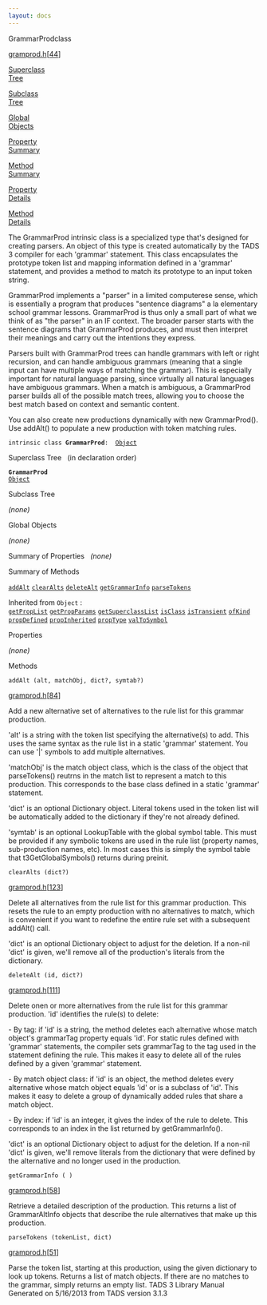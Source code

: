 ```yaml
---
layout: docs
---
```

<span class="title">GrammarProd</span><span class="type">class</span>

[gramprod.h](../file/gramprod.h.html)\[[44](../source/gramprod.h.html#44)\]

[Superclass  
Tree](#_SuperClassTree_)

[Subclass  
Tree](#_SubClassTree_)

[Global  
Objects](#_ObjectSummary_)

[Property  
Summary](#_PropSummary_)

[Method  
Summary](#_MethodSummary_)

[Property  
Details](#_Properties_)

[Method  
Details](#_Methods_)



The GrammarProd intrinsic class is a specialized type that's designed
for creating parsers. An object of this type is created automatically by
the TADS 3 compiler for each 'grammar' statement. This class
encapsulates the prototype token list and mapping information defined in
a 'grammar' statement, and provides a method to match its prototype to
an input token string.

GrammarProd implements a "parser" in a limited computerese sense, which
is essentially a program that produces "sentence diagrams" a la
elementary school grammar lessons. GrammarProd is thus only a small part
of what we think of as "the parser" in an IF context. The broader parser
starts with the sentence diagrams that GrammarProd produces, and must
then interpret their meanings and carry out the intentions they express.

Parsers built with GrammarProd trees can handle grammars with left or
right recursion, and can handle ambiguous grammars (meaning that a
single input can have multiple ways of matching the grammar). This is
especially important for natural language parsing, since virtually all
natural languages have ambiguous grammars. When a match is ambiguous, a
GrammarProd parser builds all of the possible match trees, allowing you
to choose the best match based on context and semantic content.

You can also create new productions dynamically with new GrammarProd().
Use addAlt() to populate a new production with token matching rules.

`intrinsic class `**`GrammarProd`**` :   `[`Object`](../object/Object.html)



<span id="_SuperClassTree_"></span>



<span class="hdln">Superclass Tree</span>   (in declaration order)



**`GrammarProd`**  
[`Object`](../object/Object.html)  
<span id="_SubClassTree_"></span>



<span class="hdln">Subclass Tree</span>  



*(none)* <span id="_ObjectSummary_"></span>



<span class="hdln">Global Objects</span>  



*(none)* <span id="_PropSummary_"></span>



<span class="hdln">Summary of Properties</span>  
*(none)* <span id="_MethodSummary_"></span>



<span class="hdln">Summary of Methods</span>  



[`addAlt`](#addAlt) [`clearAlts`](#clearAlts) [`deleteAlt`](#deleteAlt) [`getGrammarInfo`](#getGrammarInfo) [`parseTokens`](#parseTokens)

Inherited from `Object` :  
[`getPropList`](../object/Object.html#getPropList) [`getPropParams`](../object/Object.html#getPropParams) [`getSuperclassList`](../object/Object.html#getSuperclassList) [`isClass`](../object/Object.html#isClass) [`isTransient`](../object/Object.html#isTransient) [`ofKind`](../object/Object.html#ofKind) [`propDefined`](../object/Object.html#propDefined) [`propInherited`](../object/Object.html#propInherited) [`propType`](../object/Object.html#propType) [`valToSymbol`](../object/Object.html#valToSymbol)

<span id="_Properties_"></span>



<span class="hdln">Properties</span>  



*(none)* <span id="_Methods_"></span>



<span class="hdln">Methods</span>  



<span id="addAlt"></span>

`addAlt (alt, matchObj, dict?, symtab?)`

[gramprod.h](../file/gramprod.h.html)\[[84](../source/gramprod.h.html#84)\]



Add a new alternative set of alternatives to the rule list for this
grammar production.

'alt' is a string with the token list specifying the alternative(s) to
add. This uses the same syntax as the rule list in a static 'grammar'
statement. You can use '\|' symbols to add multiple alternatives.

'matchObj' is the match object class, which is the class of the object
that parseTokens() reutrns in the match list to represent a match to
this production. This corresponds to the base class defined in a static
'grammar' statement.

'dict' is an optional Dictionary object. Literal tokens used in the
token list will be automatically added to the dictionary if they're not
already defined.

'symtab' is an optional LookupTable with the global symbol table. This
must be provided if any symbolic tokens are used in the rule list
(property names, sub-production names, etc). In most cases this is
simply the symbol table that t3GetGlobalSymbols() returns during
preinit.



<span id="clearAlts"></span>

`clearAlts (dict?)`

[gramprod.h](../file/gramprod.h.html)\[[123](../source/gramprod.h.html#123)\]



Delete all alternatives from the rule list for this grammar production.
This resets the rule to an empty production with no alternatives to
match, which is convenient if you want to redefine the entire rule set
with a subsequent addAlt() call.

'dict' is an optional Dictionary object to adjust for the deletion. If a
non-nil 'dict' is given, we'll remove all of the production's literals
from the dictionary.



<span id="deleteAlt"></span>

`deleteAlt (id, dict?)`

[gramprod.h](../file/gramprod.h.html)\[[111](../source/gramprod.h.html#111)\]



Delete onen or more alternatives from the rule list for this grammar
production. 'id' identifies the rule(s) to delete:

\- By tag: if 'id' is a string, the method deletes each alternative
whose match object's grammarTag property equals 'id'. For static rules
defined with 'grammar' statements, the compiler sets grammarTag to the
tag used in the statement defining the rule. This makes it easy to
delete all of the rules defined by a given 'grammar' statement.

\- By match object class: if 'id' is an object, the method deletes every
alternative whose match object equals 'id' or is a subclass of 'id'.
This makes it easy to delete a group of dynamically added rules that
share a match object.

\- By index: if 'id' is an integer, it gives the index of the rule to
delete. This corresponds to an index in the list returned by
getGrammarInfo().

'dict' is an optional Dictionary object to adjust for the deletion. If a
non-nil 'dict' is given, we'll remove literals from the dictionary that
were defined by the alternative and no longer used in the production.



<span id="getGrammarInfo"></span>

`getGrammarInfo ( )`

[gramprod.h](../file/gramprod.h.html)\[[58](../source/gramprod.h.html#58)\]



Retrieve a detailed description of the production. This returns a list
of GrammarAltInfo objects that describe the rule alternatives that make
up this production.



<span id="parseTokens"></span>

`parseTokens (tokenList, dict)`

[gramprod.h](../file/gramprod.h.html)\[[51](../source/gramprod.h.html#51)\]



Parse the token list, starting at this production, using the given
dictionary to look up tokens. Returns a list of match objects. If there
are no matches to the grammar, simply returns an empty list.
TADS 3 Library Manual  
Generated on 5/16/2013 from TADS version 3.1.3


